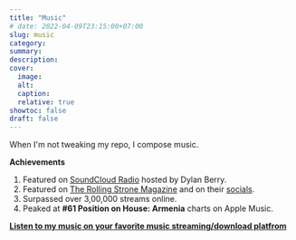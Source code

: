 ```yaml
---
title: "Music"
# date: 2022-04-09T23:15:00+07:00
slug: music
category:
summary:
description:
cover:
  image:
  alt:
  caption:
  relative: true
showtoc: false
draft: false
---
```


When I'm not tweaking my repo, I compose music.

**Achievements**
1. Featured on [SoundCloud Radio](https://dashradio.com/soundcloudradio) hosted by Dylan Berry.
2. Featured on [The Rolling Strone Magazine](https://rollingstoneindia.com/rsdailymusic-heres-what-were-listening-to-today-339/) and on their [socials](https://www.instagram.com/p/CgT0LHaPh_O/).
3. Surpassed over 3,00,000 streams online.
4. Peaked at **#61 Position on House: Armenia** charts on Apple Music.

**[Listen to my music on your favorite music streaming/download platfrom]((https://songwhip.com/broken-demon))**

